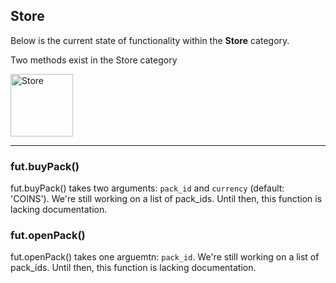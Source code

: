 ## Store
Below is the current state of functionality within the **Store** category.

Two methods exist in the Store category

<img src="https://i.imgur.com/0ZIHL3q.png" alt="Store" style="height: 100px;"/>

---

### fut.buyPack()

fut.buyPack() takes two arguments: `pack_id` and `currency` (default: 'COINS'). We're still working on a list of pack_ids.
Until then, this function is lacking documentation.  

### fut.openPack()

fut.openPack() takes one arguemtn: `pack_id`. We're still working on a list of pack_ids. Until then, this function is lacking documentation.  
